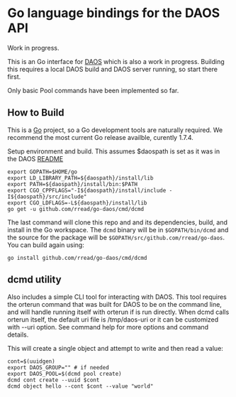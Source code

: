 # Go language bindings for the DAOS API

Work in progress.

This is an Go interface for
[DAOS](https://github.com/daos-stack/daos) which is also a work in progress. Building this requires a
local DAOS build and DAOS server running, so start there first.

Only basic Pool commands have been implemented so far. 

## How to Build

This is a [Go](https://golang.orghttps://golang.org/doc/install)
project, so a Go development tools are naturally required. We
recommend the most current Go release availble, curently 1.7.4.

Setup environment and build. This assumes $daospath is set as it 
was in the DAOS [README](https://github.com/daos-stack/daos/blob/master/README.md)


	export GOPATH=$HOME/go  
	export LD_LIBRARY_PATH=${daospath}/install/lib
	export PATH=${daospath}/install/bin:$PATH
	export CGO_CPPFLAGS="-I${daospath}/install/include -I${daospath}/src/include"
	export CGO_LDFLAGS=-L${daospath}/install/lib 
	go get -u github.com/rread/go-daos/cmd/dcmd

The last command will clone this repo and and its dependencies, build,
and install in the Go workspace. The `dcmd` binary will be in
`$GOPATH/bin/dcmd` and the source for the package will be
`$GOPATH/src/github.com/rread/go-daos`. You can build again using:

	go install github.com/rread/go-daos/cmd/dcmd

## dcmd utility

Also includes a simple CLI tool for interacting with DAOS. This tool
requires the orterun command that was built for DAOS to be on the
command line, and will handle running itself with orterun if is run
directly. When dcmd calls orterun itself, the default uri file is
/tmp/daos-uri or it can be customized with --uri option. See command
help for more options and command details.

This will create a single object and attempt to write and then read a
value:

	cont=$(uuidgen)
	export DAOS_GROUP="" # if needed
	export DAOS_POOL=$(dcmd pool create)
	dcmd cont create --uuid $cont
	dcmd object hello --cont $cont --value "world"


